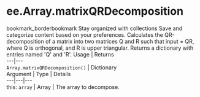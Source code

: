  
#  ee.Array.matrixQRDecomposition
bookmark_borderbookmark Stay organized with collections  Save and categorize content based on your preferences.
Calculates the QR-decomposition of a matrix into two matrices Q and R such that input = QR, where Q is orthogonal, and R is upper triangular. Returns a dictionary with entries named 'Q' and 'R'.
Usage | Returns  
---|---  
`Array.matrixQRDecomposition()` | Dictionary  
Argument | Type | Details  
---|---|---  
this: `array` | Array | The array to decompose.  
